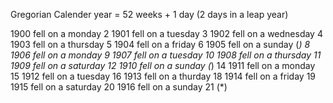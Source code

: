 Gregorian Calender year = 52 weeks + 1 day (2 days in a leap year)

1900 fell on a monday 2
1901 fell on a tuesday 3
1902 fell on a wednesday 4
1903 fell on a thursday 5
1904 fell on a friday 6
1905 fell on a sunday (*) 8
1906 fell on a monday 9
1907 fell on a tuesday 10
1908 fell on a thursday 11
1909 fell on a saturday 12
1910 fell on a sunday (*) 14
1911 fell on a monday 15
1912 fell on a tuesday 16
1913 fell on a thurday 18
1914 fell on a friday 19
1915 fell on a saturday 20
1916 fell on a sunday 21 (*)


